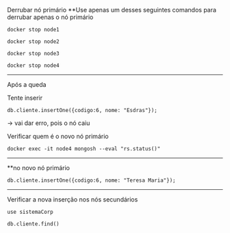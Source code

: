 Derrubar nó primário
**Use apenas um desses seguintes comandos para derrubar apenas o nó primário
```
docker stop node1
```

```
docker stop node2
```

```
docker stop node3
```

```
docker stop node4
```

---
Após a queda

Tente inserir
```
db.cliente.insertOne({codigo:6, nome: "Esdras"});
```
-> vai dar erro, pois o nó caiu

Verificar quem é o novo nó primário
```
docker exec -it node4 mongosh --eval "rs.status()"
```

---

**no novo nó primário
```
db.cliente.insertOne({codigo:6, nome: "Teresa Maria"});
```

---
Verificar a nova inserção nos nós secundários

```
use sistemaCorp
```

```
db.cliente.find()
```